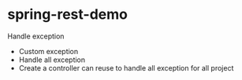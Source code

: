 # spring-rest-demo
Handle exception
 + Custom exception
 + Handle all exception
 + Create a controller can reuse to handle all exception for all project

